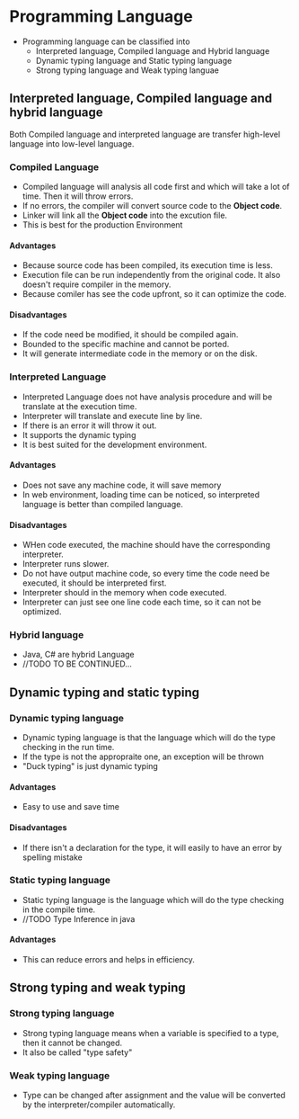 # Programming Language
- Programming language can be classified into
  - Interpreted language, Compiled language and Hybrid language
  - Dynamic typing language and Static typing language
  - Strong typing language and Weak typing languae
## Interpreted language, Compiled language and hybrid language
Both Compiled language and interpreted language are transfer high-level language into low-level language.
### Compiled Language
- Compiled language will analysis all code first and which will take a lot of time. Then it will throw  errors.
- If no errors, the compiler will convert source code to the **Object code**.
- Linker will link all the **Object code** into the excution file.
- This is best for the production Environment

#### Advantages
- Because source code has been compiled, its execution time is less.
- Execution file can be run independently from the original code. It also doesn't require compiler in the memory.
- Because comiler has see the code upfront, so it can optimize the code.
#### Disadvantages
- If the code need be modified, it should be compiled again.
- Bounded to the specific machine and cannot be ported.
- It will generate intermediate code in the memory or on the disk.
### Interpreted Language
- Interpreted Language does not have analysis procedure and will be translate at the execution time.
- Interpreter will translate and execute line by line.
- If there is an error it will throw it out.
- It supports the dynamic typing
- It is best suited for the development environment.

#### Advantages
- Does not save any machine code, it will save memory
- In web environment, loading time can be noticed, so interpreted language is better than compiled language.
#### Disadvantages
- WHen code executed, the machine should have the corresponding interpreter.
- Interpreter runs slower.
- Do not have output machine code, so every time the code need be executed, it should be interpreted first.
- Interpreter should in the memory when code executed.
- Interpreter can just see one line code each time, so it can not be optimized.
### Hybrid language
- Java, C# are hybrid Language
- //TODO TO BE CONTINUED...

## Dynamic typing and static typing
### Dynamic typing language
- Dynamic typing language is that the language which will do the type checking in the run time.
- If the type is not the appropraite one, an exception will be thrown
- "Duck typing" is just dynamic typing
#### Advantages
- Easy to use and save time
#### Disadvantages
- If there isn't a declaration for the type, it will easily to have an error by spelling mistake

### Static typing language
- Static typing language is the language which will do the type checking in the compile time.
- //TODO Type Inference in java

#### Advantages
- This can reduce errors and helps in efficiency.

## Strong typing and weak typing
### Strong typing language
- Strong typing language means when a variable is specified to a type, then it cannot be changed.
- It also be called "type safety"
### Weak typing language
- Type can be changed after assignment and the value will be converted by the interpreter/compiler automatically.
